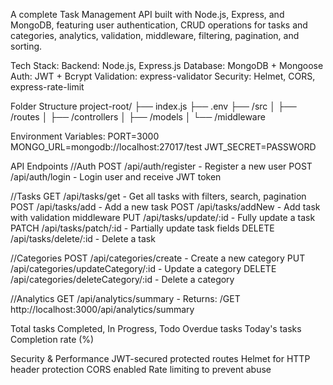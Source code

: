 A complete Task Management API built with Node.js, Express, and MongoDB,
featuring user authentication, CRUD operations for tasks and categories,
analytics, validation, middleware, filtering, pagination, and sorting.


Tech Stack:
Backend: Node.js, Express.js
Database: MongoDB + Mongoose
Auth: JWT + Bcrypt
Validation: express-validator
Security: Helmet, CORS, express-rate-limit


Folder Structure
project-root/
├── index.js
├── .env
├── /src
│   ├── /routes
│   ├── /controllers
│   ├── /models
│   └── /middleware


Environment Variables:
PORT=3000
MONGO_URL=mongodb://localhost:27017/test
JWT_SECRET=PASSWORD


API Endpoints
//Auth
POST /api/auth/register - Register a new user
POST /api/auth/login - Login user and receive JWT token

//Tasks
GET /api/tasks/get - Get all tasks with filters, search, pagination
POST /api/tasks/add - Add a new task
POST /api/tasks/addNew - Add task with validation middleware
PUT /api/tasks/update/:id - Fully update a task
PATCH /api/tasks/patch/:id - Partially update task fields
DELETE /api/tasks/delete/:id - Delete a task

//Categories
POST /api/categories/create - Create a new category
PUT /api/categories/updateCategory/:id - Update a category
DELETE /api/categories/deleteCategory/:id - Delete a category


//Analytics
GET /api/analytics/summary - Returns:
/GET http://localhost:3000/api/analytics/summary

Total tasks
Completed, In Progress, Todo
Overdue tasks
Today's tasks
Completion rate (%)


Security & Performance
JWT-secured protected routes
Helmet for HTTP header protection
CORS enabled
Rate limiting to prevent abuse